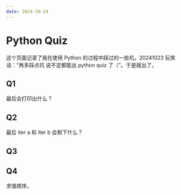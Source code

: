 ```yaml
---
date: 2024-10-24
---
```


# Python Quiz

这个页面记录了我在使用 Python 的过程中踩过的一些坑。20241023 玩笑话：“再多踩点坑 说不定都能出 python quiz 了（”。于是就出了。

## Q1

最后会打印出什么？

<runner :code="`
a = []
for i in range(3):
    a.append(lambda: i)
a[0]()`" ans="lambda 捕获引用，所以打印的值都是 for 循环结束时 i 的值，也就是 2。如果要打印出捕获当时的值，需要使用 `lambda i=i: i` 进行一次值传递。" />

## Q2

最后 iter a 和 iter b 会剩下什么？

<runner :code="`a = iter([1, 2, 3, 4])
b = iter([1, 2])
for i, j in zip(a, b):
    pass
list(a), list(b)`" ans="zip 从两个 iter 里拿完 1 和 2 后，先从 a 中取出 3。此时从 b 拿取元素时 raise StopIteration，于是程序从 for 循环中跳出，因此 a 剩下元素 4。" />

## Q3

<runner :code='`
import io
string_data = """
hello
world
"""
bytes_data = io.BytesIO(string_data.strip().encode())
text_stream = io.TextIOWrapper(bytes_data)
text_stream.readlines()`' ans="`TextIOWrapper.readlines()` 会在结果中保留换行符" />

## Q4

求值顺序。

<runner :code='`
def test(s: str, rev: bool):
    if s == "1" if rev else "0":
        return "1"
    else:
        return "0"
test("1", True), test("1", False)
`' ans='相当于 `if ((s == "1") if rev else "0")`，并且 "0" 转 bool 会被转为 True' />
